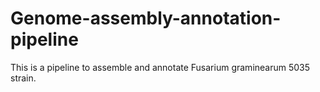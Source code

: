 # Genome-assembly-annotation-pipeline
This is a pipeline to assemble and annotate Fusarium graminearum 5035 strain.
